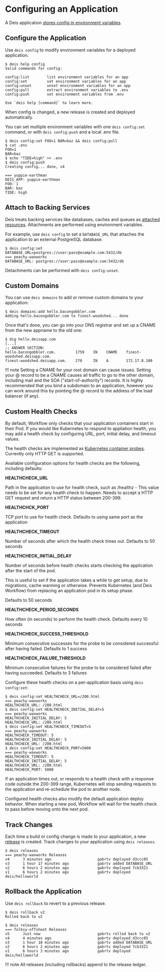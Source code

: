 # Configuring an Application

A Deis application [stores config in environment variables][].

## Configure the Application

Use `deis config` to modify environment variables for a deployed application.

    $ deis help config
    Valid commands for config:

    config:list        list environment variables for an app
    config:set         set environment variables for an app
    config:unset       unset environment variables for an app
    config:pull        extract environment variables to .env
    config:push        set environment variables from .env

    Use `deis help [command]` to learn more.

When config is changed, a new release is created and deployed automatically.

You can set multiple environment variables with one `deis config:set` command,
or with `deis config:push` and a local .env file.

    $ deis config:set FOO=1 BAR=baz && deis config:pull
    $ cat .env
    FOO=1
    BAR=baz
    $ echo "TIDE=high" >> .env
    $ deis config:push
    Creating config... done, v4

    === yuppie-earthman
    DEIS_APP: yuppie-earthman
    FOO: 1
    BAR: baz
    TIDE: high


## Attach to Backing Services

Deis treats backing services like databases, caches and queues as [attached resources][].
Attachments are performed using environment variables.

For example, use `deis config` to set a `DATABASE_URL` that attaches
the application to an external PostgreSQL database.

    $ deis config:set DATABASE_URL=postgres://user:pass@example.com:5432/db
    === peachy-waxworks
    DATABASE_URL: postgres://user:pass@example.com:5432/db

Detachments can be performed with `deis config:unset`.

## Custom Domains

You can use `deis domains` to add or remove custom domains to your application:

    $ deis domains:add hello.bacongobbler.com
    Adding hello.bacongobbler.com to finest-woodshed... done

Once that's done, you can go into your DNS registrar and set up a CNAME from the new
appname to the old one:

    $ dig hello.deisapp.com
    [...]
    ;; ANSWER SECTION:
    hello.bacongobbler.com.         1759    IN    CNAME    finest-woodshed.deisapp.com.
    finest-woodshed.deisapp.com.    270     IN    A        172.17.8.100

!!! note
    Setting a CNAME for your root domain can cause issues. Setting your @ record
    to be a CNAME causes all traffic to go to the other domain, including mail and the SOA
    ("start-of-authority") records. It is highly recommended that you bind a subdomain to
    an application, however you can work around this by pointing the @ record to the
    address of the load balancer (if any).


## Custom Health Checks

By default, Workflow only checks that your application containers start in
their Pod. If you would like Kubernetes to respond to appliation health, you
may add a health check by configuring URL, port, initial delay, and timeout
values.

The health checks are implemented as [Kubernetes container probes][kubernetes-probes]. Currently only HTTP GET is supported.

Available configuration options for health checks are the following, including defaults:

**HEALTHCHECK_URL**

Path in the application to use for health check, such as /healthz - This value needs to be set for any health check to happen. Needs to accept a HTTP GET request and return a HTTP status between 200-399.

**HEALTHCHCK_PORT**

TCP port to use for health check. Defaults to using same port as the application

**HEALTHCHECK_TIMEOUT**

Number of seconds after which the health check times out. Defaults to 50 seconds

**HEALTHCHECK\_INITIAL_DELAY**

Number of seconds before health checks starts checking the application after the start of the pod.

This is useful to set if the application takes a while to get setup, due to migrations, cache warming or otherwise. Prevents Kubernetes (and Deis Workflow) from replacing an application pod in its setup phase.

Defaults to 50 seconds

**HEALTHCHECK\_PERIOD_SECONDS**

How often (in seconds) to perform the health check. Defaults every 10 seconds

**HEALTHCHECK\_SUCCESS_THRESHOLD**

Minimum consecutive successes for the probe to be considered successful after having failed. Defaults to 1 success

**HEALTHCHECK\_FAILURE_THRESHOLD**

Minimum consecutive failures for the probe to be considered failed after having succeeded. Defaults to 3 failures


Configure these health checks on a per-application basis using `deis config:set`:
```
$ deis config:set HEALTHCHECK_URL=/200.html
=== peachy-waxworks
HEALTHCHECK_URL: /200.html
$ deis config:set HEALTHCHECK_INITIAL_DELAY=5
=== peachy-waxworks
HEALTHCHECK_INITIAL_DELAY: 5
HEALTHCHECK_URL: /200.html
$ deis config:set HEALTHCHECK_TIMEOUT=5
=== peachy-waxworks
HEALTHCHECK_TIMEOUT: 5
HEALTHCHECK_INITIAL_DELAY: 5
HEALTHCHECK_URL: /200.html
$ deis config:set HEALTHCHECK_PORT=5000
=== peachy-waxworks
HEALTHCHECK_TIMEOUT: 5
HEALTHCHECK_INITIAL_DELAY: 5
HEALTHCHECK_URL: /200.html
HEALTHCHECK_PORT: 5000
```

If an application times out, or responds to a health check with a response code
outside the 200-399 range, Kubernetes will stop sending requests to the
application and re-schedule the pod to another node.

Configured health checks also modify the default application deploy behavior.
When starting a new pod, Workflow will wait for the health check to pass before
moving onto the next pod.

## Track Changes

Each time a build or config change is made to your application, a new [release][] is created.
Track changes to your application using `deis releases`.

    $ deis releases
    === peachy-waxworks Releases
    v4      3 minutes ago                     gabrtv deployed d3ccc05
    v3      1 hour 17 minutes ago             gabrtv added DATABASE_URL
    v2      6 hours 2 minutes ago             gabrtv deployed 7cb3321
    v1      6 hours 2 minutes ago             gabrtv deployed deis/helloworld


## Rollback the Application

Use `deis rollback` to revert to a previous release.

    $ deis rollback v2
    Rolled back to v2

    $ deis releases
    === folksy-offshoot Releases
    v5      Just now                          gabrtv rolled back to v2
    v4      4 minutes ago                     gabrtv deployed d3ccc05
    v3      1 hour 18 minutes ago             gabrtv added DATABASE_URL
    v2      6 hours 2 minutes ago             gabrtv deployed 7cb3321
    v1      6 hours 3 minutes ago             gabrtv deployed deis/helloworld

!!! note
    All releases (including rollbacks) append to the release ledger.


[attached resources]: http://12factor.net/backing-services
[stores config in environment variables]: http://12factor.net/config
[release]: ../reference-guide/terms.md#release
[router]:  ../understanding-workflow/components.md#router
[kubernetes-probes]: http://kubernetes.io/docs/user-guide/pod-states/#container-probes
